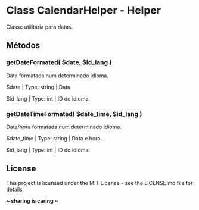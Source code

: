 # Class CalendarHelper - Helper
Classe utilitária para datas.

## Métodos

### getDateFormated( $date, $id_lang )
Data formatada num determinado idioma.

$date       | Type: string  | Data.

$id_lang    | Type: int     | ID do idioma.

### getDateTimeFormated( $date_time, $id_lang )
Data/hora formatada num determinado idioma.

$date_time  | Type: string  | Data e hora.

$id_lang    | Type: int     | ID do idioma.


License
----
This project is licensed under the MIT License - see the LICENSE.md file for details

**~ sharing is caring ~**
